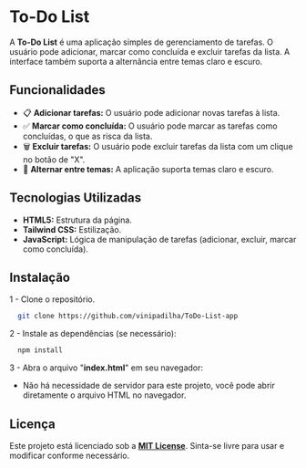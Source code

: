 
# To-Do List

A **To-Do List** é uma aplicação simples de gerenciamento de tarefas. O usuário pode adicionar, marcar como concluída e excluir tarefas da lista. A interface também suporta a alternância entre temas claro e escuro.


## Funcionalidades

- 📋 **Adicionar tarefas:** O usuário pode adicionar novas tarefas à lista.
- ✅ **Marcar como concluída:** O usuário pode marcar as tarefas como concluídas, o que as risca da lista.
- 🗑️ **Excluir tarefas:** O usuário pode excluir tarefas da lista com um clique no botão de "X".
- 🌙 **Alternar entre temas:** A aplicação suporta temas claro e escuro.
## Tecnologias Utilizadas

- **HTML5:** Estrutura da página.
- **Tailwind CSS:** Estilização.
- **JavaScript:** Lógica de manipulação de tarefas (adicionar, excluir, marcar como concluída).


## Instalação

1 - Clone o repositório.

```bash
  git clone https://github.com/vinipadilha/ToDo-List-app

```
2 - Instale as dependências (se necessário):
```bash
  npm install

```
3 - Abra o arquivo "**index.html**" em seu navegador:
- Não há necessidade de servidor para este projeto, você pode abrir diretamente o arquivo HTML no navegador.
    
## Licença
Este projeto está licenciado sob a **[MIT License](https://choosealicense.com/licenses/mit/)**. Sinta-se livre para usar e modificar conforme necessário.



